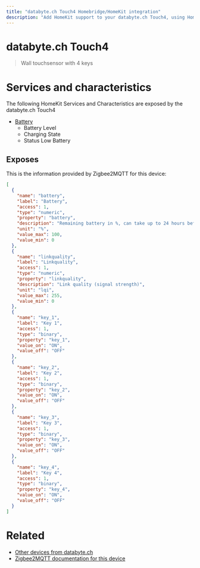 ```yaml
---
title: "databyte.ch Touch4 Homebridge/HomeKit integration"
description: "Add HomeKit support to your databyte.ch Touch4, using Homebridge, Zigbee2MQTT and homebridge-z2m."
---
```

<!---
This file has been GENERATED using src/docgen/docgen.ts
DO NOT EDIT THIS FILE MANUALLY!
-->
# databyte.ch Touch4
> Wall touchsensor with 4 keys


# Services and characteristics
The following HomeKit Services and Characteristics are exposed by
the databyte.ch Touch4

* [Battery](../../battery.md)
  * Battery Level
  * Charging State
  * Status Low Battery



## Exposes

This is the information provided by Zigbee2MQTT for this device:

```json
[
  {
    "name": "battery",
    "label": "Battery",
    "access": 1,
    "type": "numeric",
    "property": "battery",
    "description": "Remaining battery in %, can take up to 24 hours before reported.",
    "unit": "%",
    "value_max": 100,
    "value_min": 0
  },
  {
    "name": "linkquality",
    "label": "Linkquality",
    "access": 1,
    "type": "numeric",
    "property": "linkquality",
    "description": "Link quality (signal strength)",
    "unit": "lqi",
    "value_max": 255,
    "value_min": 0
  },
  {
    "name": "key_1",
    "label": "Key 1",
    "access": 1,
    "type": "binary",
    "property": "key_1",
    "value_on": "ON",
    "value_off": "OFF"
  },
  {
    "name": "key_2",
    "label": "Key 2",
    "access": 1,
    "type": "binary",
    "property": "key_2",
    "value_on": "ON",
    "value_off": "OFF"
  },
  {
    "name": "key_3",
    "label": "Key 3",
    "access": 1,
    "type": "binary",
    "property": "key_3",
    "value_on": "ON",
    "value_off": "OFF"
  },
  {
    "name": "key_4",
    "label": "Key 4",
    "access": 1,
    "type": "binary",
    "property": "key_4",
    "value_on": "ON",
    "value_off": "OFF"
  }
]
```

# Related
* [Other devices from databyte.ch](../index.md#databyte_ch)
* [Zigbee2MQTT documentation for this device](https://www.zigbee2mqtt.io/devices/Touch4.html)